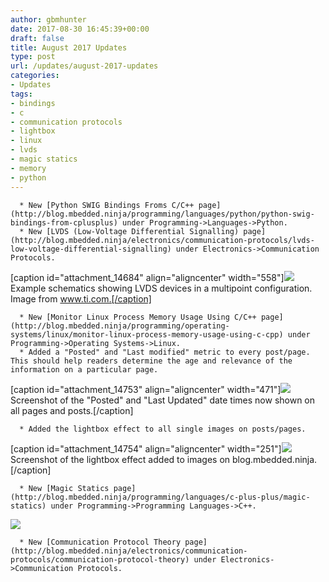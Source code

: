 ```yaml
---
author: gbmhunter
date: 2017-08-30 16:45:39+00:00
draft: false
title: August 2017 Updates
type: post
url: /updates/august-2017-updates
categories:
- Updates
tags:
- bindings
- c
- communication protocols
- lightbox
- linux
- lvds
- magic statics
- memory
- python
---
```



	  * New [Python SWIG Bindings Froms C/C++ page](http://blog.mbedded.ninja/programming/languages/python/python-swig-bindings-from-cplusplus) under Programming->Languages->Python.
	  * New [LVDS (Low-Voltage Differential Signalling) page](http://blog.mbedded.ninja/electronics/communication-protocols/lvds-low-voltage-differential-signalling) under Electronics->Communication Protocols.  

   

[caption id="attachment_14684" align="aligncenter" width="558"][![](http://blog.mbedded.ninja/wp-content/uploads/2017/08/lvds-multipoint-configuration-example-schematic-ti.png)
](http://blog.mbedded.ninja/wp-content/uploads/2017/08/lvds-multipoint-configuration-example-schematic-ti.png) Example schematics showing LVDS devices in a multipoint configuration. Image from www.ti.com.[/caption]

	  * New [Monitor Linux Process Memory Usage Using C/C++ page](http://blog.mbedded.ninja/programming/operating-systems/linux/monitor-linux-process-memory-usage-using-c-cpp) under Programming->Operating Systems->Linux.
	  * Added a "Posted" and "Last modified" metric to every post/page. This should help readers determine the age and relevance of the information on a particular page.  

   

[caption id="attachment_14753" align="aligncenter" width="471"][![](http://blog.mbedded.ninja/wp-content/uploads/2017/09/posted-and-last-updated-time-dates-on-pages.png)
](http://blog.mbedded.ninja/wp-content/uploads/2017/09/posted-and-last-updated-time-dates-on-pages.png) Screenshot of the "Posted" and "Last Updated" date times now shown on all pages and posts.[/caption]

	  * Added the lightbox effect to all single images on posts/pages.  

   

[caption id="attachment_14754" align="aligncenter" width="251"][![](http://blog.mbedded.ninja/wp-content/uploads/2017/09/screenshot-of-the-lightbox-effect-added-to-images.png)
](http://blog.mbedded.ninja/wp-content/uploads/2017/09/screenshot-of-the-lightbox-effect-added-to-images.png) Screenshot of the lightbox effect added to images on blog.mbedded.ninja.[/caption]

	  * New [Magic Statics page](http://blog.mbedded.ninja/programming/languages/c-plus-plus/magic-statics) under Programming->Programming Languages->C++.  

   



[![](http://blog.mbedded.ninja/wp-content/uploads/2017/08/magic-statics-icon-bunny-hat-code.png)
](http://blog.mbedded.ninja/wp-content/uploads/2017/08/magic-statics-icon-bunny-hat-code.png)



	  * New [Communication Protocol Theory page](http://blog.mbedded.ninja/electronics/communication-protocols/communication-protocol-theory) under Electronics->Communication Protocols.

